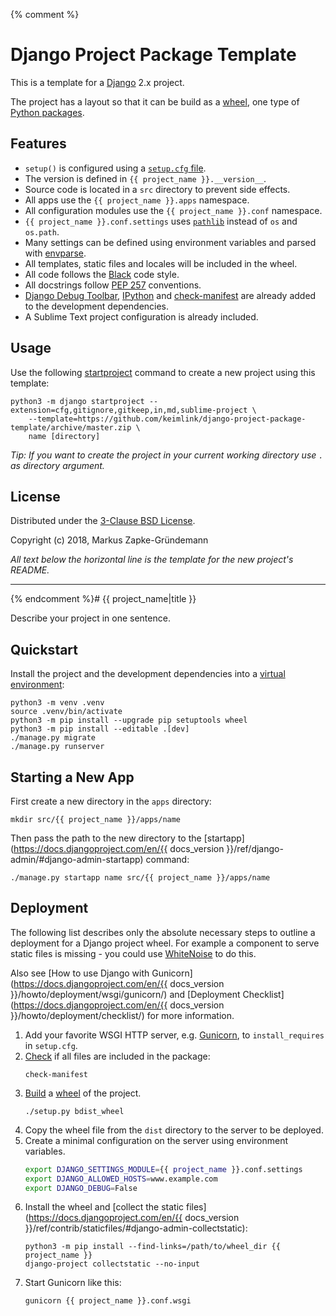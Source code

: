 {% comment %}
# Django Project Package Template

This is a template for a [Django](https://www.djangoproject.com/) 2.x project.

The project has a layout so that it can be build as a [wheel](https://github.com/pypa/wheel), one type of [Python packages](https://pypi.org/help/#packages).

## Features

*   `setup()` is configured using a [`setup.cfg` file](https://setuptools.readthedocs.io/en/latest/setuptools.html#configuring-setup-using-setup-cfg-files).
*   The version is defined in `{{ project_name }}.__version__`.
*   Source code is located in a `src` directory to prevent side effects.
*   All apps use the `{{ project_name }}.apps` namespace.
*   All configuration modules use the `{{ project_name }}.conf` namespace.
*   `{{ project_name }}.conf.settings` uses [`pathlib`](https://docs.python.org/3.7/library/pathlib.html) instead of `os` and `os.path`.
*   Many settings can be defined using environment variables and parsed with [envparse](https://github.com/rconradharris/envparse).
*   All templates, static files and locales will be included in the wheel.
*   All code follows the [Black](https://github.com/ambv/black) code style.
*   All docstrings follow [PEP 257](https://www.python.org/dev/peps/pep-0257/) conventions.
*   [Django Debug Toolbar](https://github.com/jazzband/django-debug-toolbar), [IPython](https://ipython.org/) and [check-manifest](https://github.com/mgedmin/check-manifest) are already added to the development dependencies.
*   A Sublime Text project configuration is already included.

## Usage

Use the following [startproject](https://docs.djangoproject.com/en/stable/ref/django-admin/#django-admin-startproject) command to create a new project using this template:

```console
python3 -m django startproject --extension=cfg,gitignore,gitkeep,in,md,sublime-project \
    --template=https://github.com/keimlink/django-project-package-template/archive/master.zip \
    name [directory]
```

_Tip: If you want to create the project in your current working directory use `.` as directory argument._

## License

Distributed under the [3-Clause BSD License](https://opensource.org/licenses/BSD-3-Clause).

Copyright (c) 2018, Markus Zapke-Gründemann

_All text below the horizontal line is the template for the new project's README._

---
{% endcomment %}# {{ project_name|title }}

Describe your project in one sentence.

## Quickstart

Install the project and the development dependencies into a [virtual environment](https://docs.python.org/3.7/tutorial/venv.html):

```console
python3 -m venv .venv
source .venv/bin/activate
python3 -m pip install --upgrade pip setuptools wheel
python3 -m pip install --editable .[dev]
./manage.py migrate
./manage.py runserver
```

## Starting a New App

First create a new directory in the `apps` directory:

```console
mkdir src/{{ project_name }}/apps/name
```

Then pass the path to the new directory to the [startapp](https://docs.djangoproject.com/en/{{ docs_version }}/ref/django-admin/#django-admin-startapp) command:

```console
./manage.py startapp name src/{{ project_name }}/apps/name
```

## Deployment

The following list describes only the absolute necessary steps to outline a deployment for a Django project wheel. For example a component to serve static files is missing - you could use [WhiteNoise](https://github.com/evansd/whitenoise/) to do this.

Also see [How to use Django with Gunicorn](https://docs.djangoproject.com/en/{{ docs_version }}/howto/deployment/wsgi/gunicorn/) and [Deployment Checklist](https://docs.djangoproject.com/en/{{ docs_version }}/howto/deployment/checklist/) for more information.

1.  Add your favorite WSGI HTTP server, e.g.  [Gunicorn](https://gunicorn.org/), to `install_requires` in `setup.cfg`.
2.  [Check](https://github.com/mgedmin/check-manifest) if all files are included in the package:
    ```console
    check-manifest
    ```
3.  [Build](https://packaging.python.org/tutorials/packaging-projects/#generating-distribution-archives) a [wheel](https://github.com/pypa/wheel) of the project.
    ```console
    ./setup.py bdist_wheel
    ```
4.  Copy the wheel file from the `dist` directory to the server to be deployed.
5.  Create a minimal configuration on the server using environment variables.
    ```bash
    export DJANGO_SETTINGS_MODULE={{ project_name }}.conf.settings
    export DJANGO_ALLOWED_HOSTS=www.example.com
    export DJANGO_DEBUG=False
    ```
6.  Install the wheel and [collect the static files](https://docs.djangoproject.com/en/{{ docs_version }}/ref/contrib/staticfiles/#django-admin-collectstatic):
    ```console
    python3 -m pip install --find-links=/path/to/wheel_dir {{ project_name }}
    django-project collectstatic --no-input
    ```
7.  Start Gunicorn like this:
    ```console
    gunicorn {{ project_name }}.conf.wsgi
    ```
